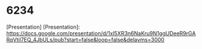 # 6234

[Presentation] 
[Presentation]: https://docs.google.com/presentation/d/1xl5XR3n6NaKru9N1ggUDeeR9rGARqVtil7EQ_4JbULs/pub?start=false&loop=false&delayms=3000
